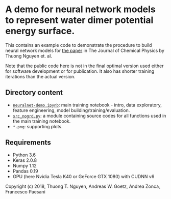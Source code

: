 A demo for neural network models to represent water dimer potential energy surface. 
=========================
This contains an example code to demonstrate the procedure to build neural network models for [the paper](https://aip.scitation.org/doi/10.1063/1.5024577) in The Journal of Chemical Physics by Thuong Nguyen et. al. 

Note that the public code here is not in the final optimal version used either for software development or for publication. It also has shorter training iterations than the actual version. 

## Directory content
* [`neuralnet-demo.ipynb`](https://github.com/ThuongTNguyen/neural-network-demo/blob/master/neuralnet-demo.ipynb): main training notebook - intro, data exploratory, feature engineering, model building/training/evaluation.
* [`src_nogrd.py`](https://github.com/ThuongTNguyen/neural-network-demo/blob/master/src_nogrd.py): a module containing source codes for all functions used in the main training notebook.
* `*.png`: supporting plots.

## Requirements
- Python 3.6
- Keras 2.0.8
- Numpy 1.12
- Pandas 0.19
- GPU (here Nvidia Tesla K40 or GeForce GTX 1080) with CUDNN v6

Copyright (c) 2018, Thuong T. Nguyen, Andreas W. Goetz, Andrea Zonca, Francesco Paesani
